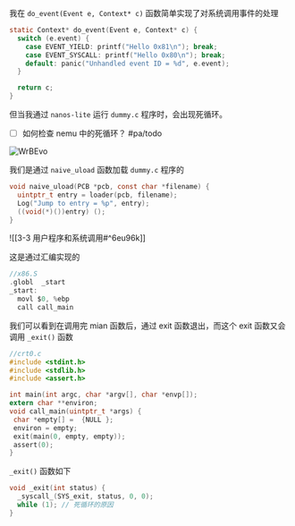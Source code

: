 我在 `do_event(Event e, Context* c)` 函数简单实现了对系统调用事件的处理

```c
static Context* do_event(Event e, Context* c) {
  switch (e.event) {
    case EVENT_YIELD: printf("Hello 0x81\n"); break;
    case EVENT_SYSCALL: printf("Hello 0x80\n"); break;
    default: panic("Unhandled event ID = %d", e.event);
  }

  return c;
}
```

但当我通过 `nanos-lite` 运行 `dummy.c` 程序时，会出现死循环。

- [ ] 如何检查 nemu 中的死循环？ #pa/todo 

![WrBEvo](https://picture-suyifan.oss-cn-shenzhen.aliyuncs.com/uPic/WrBEvo.png)


我们是通过 `naive_uload` 函数加载 `dummy.c` 程序的

```c
void naive_uload(PCB *pcb, const char *filename) {
  uintptr_t entry = loader(pcb, filename);
  Log("Jump to entry = %p", entry);
  ((void(*)())entry) ();
}
```

![[3-3 用户程序和系统调用#^6eu96k]]

这是通过汇编实现的

```c
//x86.S
.globl  _start
_start:
  movl $0, %ebp
  call call_main
```

我们可以看到在调用完 mian 函数后，通过 exit 函数退出，而这个 exit 函数又会调用 `_exit()` 函数

 ```c
//crt0.c
#include <stdint.h>
#include <stdlib.h>
#include <assert.h>

int main(int argc, char *argv[], char *envp[]);
extern char **environ;
void call_main(uintptr_t *args) {
  char *empty[] =  {NULL };
  environ = empty;
  exit(main(0, empty, empty));
  assert(0);
}
```

`_exit()` 函数如下

```c
void _exit(int status) {
  _syscall_(SYS_exit, status, 0, 0);
  while (1); // 死循环的原因
}
```

